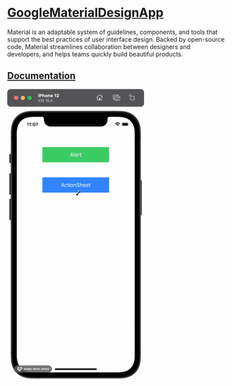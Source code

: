 # [GoogleMaterialDesignApp](https://www.youtube.com/watch?v=odM92k_0_FE&list=WL&index=1)
Material is an adaptable system of guidelines, components, and tools that support the best practices of user interface design. Backed by open-source code, Material streamlines collaboration between designers and developers, and helps teams quickly build beautiful products.
## [Documentation](https://material.io/)

<img width="316" src="https://github.com/YamamotoDesu/GoogleMaterialDesignApp/blob/main/Gif/materialDesign.gif">

